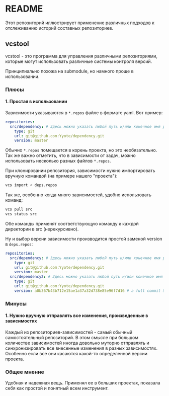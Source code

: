 # README 

Этот репозиторий иллюстрирует применение различных подходов к отслеживанию историй составных репозиториев.

## vcstool

vcstool - это программа для управления различными репозиториями, которые могут использовать различные системы контроля версий. 

Принципиально похожа на submodule, но намного проще в использовании.

### Плюсы

#### 1. Простая в использовании

Зависимости указываются в `*.repos` файле в формате yaml. Вот пример: 

```yaml
repositories:
  src/dependency: # Здесь можно указать любой путь и/или конечное имя репозитория
    type: git
    url: git@github.com:Yyote/dependency.git
    version: master
```

Обычно `*.repos` помещается в корень проекта, но это необязательно. Так же важно отметить, что в зависимости от задач, можно использовать несколько разных файлов `*.repos`.

При клонировании репозитория, зависимости нужно импортировать вручную командой (на примере нашего "проекта"):
```bash
vcs import < deps.repos
```

Так же, особенно когда много зависимостей, удобно использовать команд:
```bash
vcs pull src
vcs status src
```
Обе команды применят соответствующую команду к каждой директории в src (нерекурсивно).

Ну и выбор версии зависимости производится простой заменой version в `deps.repos`:

```yaml
repositories:
  src/dependency: # Здесь можно указать любой путь и/или конечное имя репозитория
    type: git
    url: git@github.com:Yyote/dependency.git
    version: master
  src/dependency2: # Здесь можно указать любой путь и/или конечное имя репозитория
    type: git
    url: git@github.com:Yyote/dependency.git
    version: a0b367b43b712e15ae1a37a32d738e85e96f7d16 # a full commit SHA of https://github.com/Yyote/dependency/commit/a0b367b43b712e15ae1a37a32d738e85e96f7d16
```

### Минусы

#### 1. Нужно вручную отправлять все изменения, произведенные в зависимостях

Каждый из репозиториев-зависимостей - самый обычный самостоятельный репозиторий. В этом смысле при большом количестве зависимостей иногда довольно муторно отправлять и синхронизировать все внесенные изменения в разных зависимостях. Особенно если все они касаются какой-то определенной версии проекта.

### Общее мнение

Удобная и надежная вещь. Применял ее в больших проектах, показала себя как простой и понятный всем инструмент.
